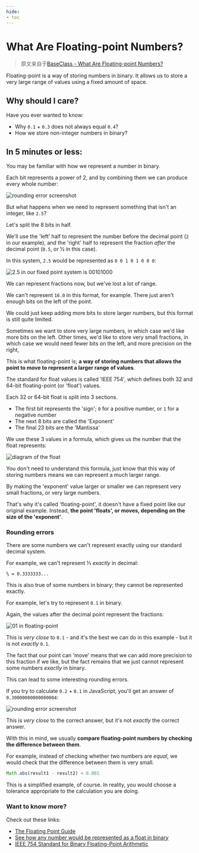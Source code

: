 ```yaml
---
hide:
- toc
---
```

# What Are Floating-point Numbers?

> 原文来自于[BaseClass - What Are Floating-point Numbers?](https://www.baseclass.io/newsletter/floating-point-numbers)

Floating-point is a way of storing numbers in binary. It allows us to store a very large range of values using a fixed amount of space.

## Why should I care?

Have you ever wanted to know:

- Why `0.1` + `0.3` does not always equal `0.4`?
- How we store non-integer numbers in binary?

## In 5 minutes or less:

You may be familiar with how we represent a number in binary.

Each bit represents a power of 2, and by combining them we can produce every whole number:

![rounding error screenshot](https://cdn.jsdelivr.net/gh/mahoo12138/js-css-cdn//note-images/passage/20210425005908.png)

But what happens when we need to represent something that isn't an integer, like `2.5`?

Let's split the 8 bits in half.

We'll use the 'left' half to represent the number before the decimal point (`2` in our example), and the 'right' half to represent the fraction *after* the decimal point (`0.5`, or ½ in this case).

In this system, `2.5` would be represented as `0 0 1 0 1 0 0 0`:

![2.5 in our fixed point system is 00101000](https://cdn.jsdelivr.net/gh/mahoo12138/js-css-cdn//note-images/passage/20210425005918.png)

We can represent fractions now, but we've lost a lot of range.

We can't represent `16.0` in this format, for example. There just aren't enough bits on the left of the point.

We could just keep adding more bits to store larger numbers, but this format is still quite limited.

Sometimes we want to store very large numbers, in which case we'd like more bits on the left. Other times, we'd like to store very small fractions, in which case we would need fewer bits on the left, and more precision on the right,

This is what floating-point is; **a way of storing numbers that allows the point to move to represent a larger range of values**.

The standard for float values is called 'IEEE 754', which defines both 32 and 64-bit floating-point (or 'float') values.

Each 32 or 64-bit float is split into 3 sections.

- The first bit represents the 'sign'; `0` for a positive number, or `1` for a negative number
- The next 8 bits are called the 'Exponent'
- The final 23 bits are the 'Mantissa'

We use these 3 values in a formula, which gives us the number that the float represents:

![diagram of the float](https://cdn.jsdelivr.net/gh/mahoo12138/js-css-cdn//note-images/passage/20210425010040.png)

You don't need to understand this formula, just know that this way of storing numbers means we can represent a much larger range.

By making the 'exponent' value larger or smaller we can represent very small fractions, or very large numbers.

That's why it's called 'floating-point', it doesn't have a fixed point like our original example. Instead, **the point 'floats', or moves, depending on the size of the 'exponent'**.

### Rounding errors

There are some numbers we can't represent exactly using our standard decimal system.

For example, we can't represent ⅓ *exactly* in decimal:

```
⅓ = 0.3333333...
```

This is also true of some numbers in binary; they cannot be represented exactly.

For example, let's try to represent `0.1` in binary.

Again, the values after the decimal point represent the fractions:

![01 in floating-point](https://cdn.jsdelivr.net/gh/mahoo12138/js-css-cdn//note-images/passage/20210425010031.png)

This is *very close* to `0.1` - and it's the best we can do in this example - but it is not *exactly* `0.1`.

The fact that our point can 'move' means that we can add more precision to this fraction if we like, but the fact remains that we just cannot represent some numbers *exactly* in binary.

This can lead to some interesting rounding errors.

If you try to calculate `0.2` + `0.1` in JavaScript, you'll get an answer of `0.30000000000000004`:

![rounding error screenshot](https://cdn.jsdelivr.net/gh/mahoo12138/js-css-cdn//note-images/passage/20210425005928.png)

This is *very close* to the correct answer, but it's not *exactly* the correct answer.

With this in mind, we usually **compare floating-point numbers by checking the difference between them**.

For example, instead of checking whether two numbers are *equal*, we would check that the difference between them is very small.

```javascript
Math.abs(result1 - result2) < 0.001
```

This is a simplified example, of course. In reality, you would choose a tolerance appropriate to the calculation you are doing.

### Want to know more?

Check out these links:

- [The Floating Point Guide](https://floating-point-gui.de/formats/fp/)
- [See how any number would be represented as a float in binary](https://bartaz.github.io/ieee754-visualization/)
- [IEEE 754 Standard for Binary Floating-Point Arithmetic](https://web.archive.org/web/20180419150129/http://grouper.ieee.org/groups/754/)

